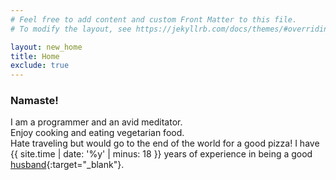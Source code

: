 ```yaml
---
# Feel free to add content and custom Front Matter to this file.
# To modify the layout, see https://jekyllrb.com/docs/themes/#overriding-theme-defaults

layout: new_home
title: Home
exclude: true
---
```



### Namaste!
I am a programmer and an avid meditator.  
Enjoy cooking and eating vegetarian food.  
Hate traveling but would go to the end of the world for a good pizza!
I have {{ site.time | date: '%y' | minus: 18 }} years of experience in being a good [husband](https://sweta.rocks){:target="_blank"}.
